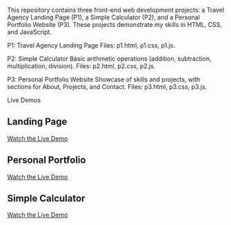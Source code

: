 This repository contains three front-end web development projects: a Travel Agency Landing Page (P1), a Simple Calculator (P2), and a Personal Portfolio Website (P3). These projects demonstrate my skills in HTML, CSS, and JavaScript.

P1: Travel Agency Landing Page
Files: p1.html, p1.css, p1.js.

P2: Simple Calculator
Basic arithmetic operations (addition, subtraction, multiplication, division).
Files: p2.html, p2.css, p2.js.

P3: Personal Portfolio Website
Showcase of skills and projects, with sections for About, Projects, and Contact.
Files: p3.html, p3.css, p3.js.

Live Demos
## Landing Page
[Watch the Live Demo](https://drive.google.com/file/d/18hqedTQiJXu7Rjjy3LtdhHILX077_2r6/view?usp=drive_link)

## Personal Portfolio
[Watch the Live Demo]()

## Simple Calculator
[Watch the Live Demo](https://drive.google.com/file/d/1cMENotUONu53h5ghRKWBCzOM7a5GhpVG/view?usp=drive_link)








